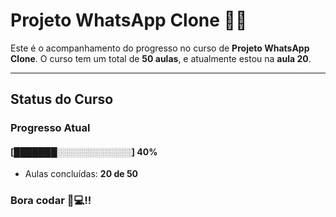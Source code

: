# **Projeto WhatsApp Clone** 📱📞

Este é o acompanhamento do progresso no curso de **Projeto WhatsApp Clone**. 
O curso tem um total de **50 aulas**, e atualmente estou na **aula 20**.

---

## **Status do Curso**

### Progresso Atual  
#### [███████░░░░░░░░░░░░] **40%**  
- Aulas concluídas: **20 de 50**  

### Bora codar 🚀💻!!


